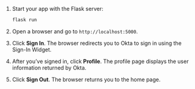 1. Start your app with the Flask server:

   ```bash
   flask run
   ```

1. Open a browser and go to `http://localhost:5000`.
1. Click **Sign In**. The browser redirects you to Okta to sign in using the Sign-In Widget.
1. After you’ve signed in, click **Profile**. The profile page displays the user information returned by Okta.
1. Click **Sign Out**. The browser returns you to the home page.
